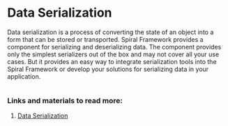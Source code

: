 # Data Serialization

Data serialization is a process of converting the state of an object into a form that can be stored or transported. Spiral Framework provides a component for serializing and deserializing data. The component provides only the simplest serializers out of the box and may not cover all your use cases. But it provides an easy way to integrate serialization tools into the Spiral Framework or develop your solutions for serializing data in your application.

```php

```

### Links and materials to read more:
1. [Data Serialization](https://spiral.dev/docs/component-serializer/current/en)
